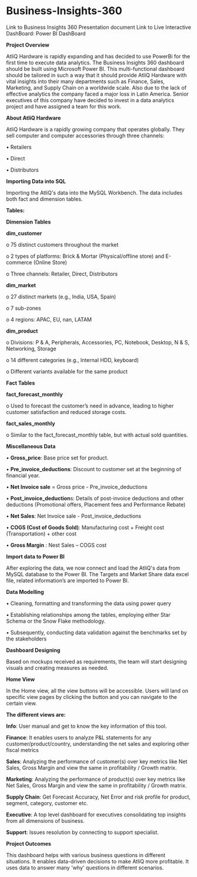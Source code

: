 # Business-Insights-360

Link to Business Insights 360 Presentation document
Link to Live Interactive DashBoard: Power BI DashBoard

**Project Overview**

AtliQ Hardware is rapidly expanding and has decided to use PowerBi for the first time to execute data analytics. The Business Insights 360 dashboard should be built using Microsoft Power BI. 
This multi-functional dashboard should be tailored in such a way that it should provide AtliQ Hardware with vital insights into their many departments such as Finance, Sales, Marketing, and Supply Chain 
on a worldwide scale. Also due to the lack of effective analytics the company faced a major loss in Latin America. Senior executives of this company have decided to invest in a data analytics project 
and have assigned a team for this work.

**About AtliQ Hardware**

AtliQ Hardware is a rapidly growing company that operates globally. They sell computer and computer accessories through three channels:

•	Retailers

•	Direct

•	Distributors


**Importing Data into SQL**

Importing the AtliQ's data into the MySQL Workbench. The data includes both fact and dimension tables.


**Tables:**

**Dimension Tables**

**dim_customer**

o	75 distinct customers throughout the market

o	2 types of platforms: Brick & Mortar (Physical/offline store) and E-commerce (Online Store)

o	Three channels: Retailer, Direct, Distributors

**dim_market**

o	27 distinct markets (e.g., India, USA, Spain)

o	7 sub-zones

o	4 regions: APAC, EU, nan, LATAM

**dim_product**

o	Divisions: P & A, Peripherals, Accessories, PC, Notebook, Desktop, N & S, Networking, Storage

o	14 different categories (e.g., Internal HDD, keyboard)

o	Different variants available for the same product

**Fact Tables**

**fact_forecast_monthly**

o	Used to forecast the customer’s need in advance, leading to higher customer satisfaction and reduced storage costs.

**fact_sales_monthly**

o	Similar to the fact_forecast_monthly table, but with actual sold quantities.

**Miscellaneous Data**

•	**Gross_price**: Base price set for product.

•	**Pre_invoice_deductions**: Discount to customer set at the beginning of financial year.

•	**Net Invoice sale** = Gross price - Pre_invoice_deductions

•	**Post_invoice_deduction**s: Details of post-invoice deductions and other deductions (Promotional offers, Placement fees and Performance Rebate)

•	**Net Sales**: Net Invoice sale - Post_invoice_deductions

•	**COGS (Cost of Goods Sold)**: Manufacturing cost + Freight cost (Transportation) + other cost

•	**Gross Margin** : Nest Sales – COGS cost

**Import data to Power BI**

After exploring the data, we now connect and load the AtliQ's data from MySQL database to the Power BI. The Targets and Market Share data excel file, related information’s are imported to Power BI.

**Data Modelling**

•	Cleaning, formatting and transforming the data using power query

•	Establishing relationships among the tables, employing either Star Schema or the Snow Flake methodology.

•	Subsequently, conducting data validation against the benchmarks set by the stakeholders
   
**Dashboard Designing**

Based on mockups received as requirements, the team will start designing visuals and creating measures as needed.

**Home View**

In the Home view, all the view buttons will be accessible. Users will land on specific view pages by clicking the button and you can navigate to the certain view.


**The different views are:**

**Info**: User manual and get to know the key information of this tool.

**Finance**: It enables users to analyze P&L statements for any customer/product/country, understanding the net sales and exploring other fiscal metrics

**Sales**: Analyzing the performance of customer(s) over key metrics like Net Sales, Gross Margin and view the same in profitability / Growth matrix.

**Marketing**: Analyzing the performance of product(s) over key metrics like Net Sales, Gross Margin and view the same in profitability / Growth matrix.

**Supply Chain**:	Get Forecast Accuracy, Net Error and risk profile for product, segment, category, customer etc.

**Executive**:	A top level dashboard for executives consolidating top insights from all dimensions of business.

**Support**: Issues resolution by connecting to support specialist.

**Project Outcomes**

This dashboard helps with various business questions in different situations. It enables data-driven decisions to make AtliQ more profitable. It uses data to answer many 'why' questions in different scenarios.


